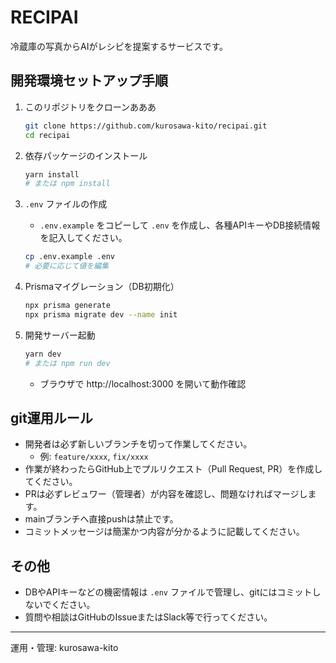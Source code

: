 # RECIPAI

冷蔵庫の写真からAIがレシピを提案するサービスです。

## 開発環境セットアップ手順

1. このリポジトリをクローンあああ

   ```bash
   git clone https://github.com/kurosawa-kito/recipai.git
   cd recipai
   ```

2. 依存パッケージのインストール

   ```bash
   yarn install
   # または npm install
   ```

3. `.env` ファイルの作成
   - `.env.example` をコピーして `.env` を作成し、各種APIキーやDB接続情報を記入してください。

   ```bash
   cp .env.example .env
   # 必要に応じて値を編集
   ```

4. Prismaマイグレーション（DB初期化）

   ```bash
   npx prisma generate
   npx prisma migrate dev --name init
   ```

5. 開発サーバー起動

   ```bash
   yarn dev
   # または npm run dev
   ```

   - ブラウザで http://localhost:3000 を開いて動作確認

## git運用ルール

- 開発者は必ず新しいブランチを切って作業してください。
  - 例: `feature/xxxx`, `fix/xxxx`
- 作業が終わったらGitHub上でプルリクエスト（Pull Request, PR）を作成してください。
- PRは必ずレビュワー（管理者）が内容を確認し、問題なければマージします。
- mainブランチへ直接pushは禁止です。
- コミットメッセージは簡潔かつ内容が分かるように記載してください。

## その他

- DBやAPIキーなどの機密情報は `.env` ファイルで管理し、gitにはコミットしないでください。
- 質問や相談はGitHubのIssueまたはSlack等で行ってください。

---

運用・管理: kurosawa-kito

